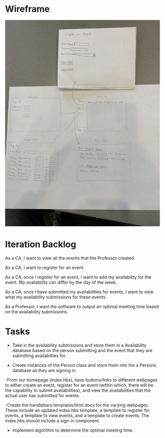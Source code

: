 


# Wireframe 

<img src="/docs/Iteration2Wireframe.jpeg" />




# Iteration Backlog

As a CA, I want to view all the events that the Professor created.

As a CA, I want to register for an event.

As a CA, once I register for an event, I want to add my availability for the event. My availability can differ by the day of the week. 

As a CA, once I have submitted my availabilities for events, I want to view what my availability submissions for these events.

As a Professor, I want the software to output an optimal meeting time based on the availability submissions.

# Tasks

- Take in the availability submissions and store them in a Availability database based on the person submitting and the event that they are submitting availabilties for. 

- Create instances of the Person class and store them into the a Persons database as they are signing in.

-From our homepage (index.hbs), have buttons/links to different webpages to either create an event, register for an event (within which, there will be the capability to submit availabilities), and view the availabilities that the actual user has submitted for events.

-Create the handlebars templates/html docs for the varying webpages. These include an updated index.hbs template, a template to register for events, a template to view events, and a template to create events. The index.hbs should include a sign-in component.

- Implement algorithm to determine the optimal meeting time. 


